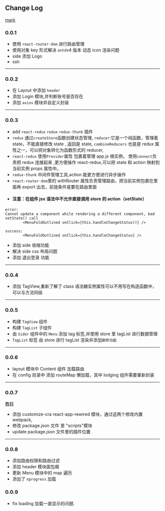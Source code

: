 ## Change Log

[mark](https://www.cnblogs.com/wj-1314/p/8547763.html)

### 0.0.1

- 使用 `react-router-dom` 进行路由管理
- 使用对象 key 形式解决 `antd`v4 版本 动态 icon 渲染问题
- side 添加 Logo
- ssh

---

### 0.0.2

- 在 Layout 中添加 `header`
- 添加 Login 模块,并判断账号是否存在
- 添加 `axios` 模块并自定义封装

---

### 0.0.3

- add `react-redux` `redux` `redux-thunk` 插件
- `redux` 通过`createStore`函数创建状态管理, `reducer`:它是一个纯函数，管理着 state，不能直接修改 state , 返回是 state, `combineReducers` 也是是 redux 属性之一，可以把对象转化为函数形式的 reducer,
- `react-redux` 使用`Provider`属性 包裹着管理 app.js 根实例， 使用`connect`负责把 redux 连接起来 ,更方便操作 react-redux,可以把 state 和 action 映射到当前实例 props 属性中。
- `redux-thunk` 中间件管理工具,action 能更方便进行异步操作
- `react-router-dom`里的 withRouter 属性负责管理路由，把当前实例包裹在里面再 export 出去，前提条件是要在路由里面
- #### 注意：在组件 jsx 语法中不允许直接调用 store 的 action（setState）

```
error:
Cannot update a component while rendering a different component, bad setState() call
        <MenuFoldOutlined onClick={this.handleChangeStatus()} />

success:
        <MenuFoldOutlined onClick={this.handleChangeStatus} />
```

- 添加 side 收缩功能
- 解决 side css 布局问题
- 添加 退出登录 功能

---

### 0.0.4

- 添加 TagView,重新了解了 class 语法糖实例属性可以不用写在构造函数中，可以与方法同级

---

### 0.0.5

- 构建 `TagView` 组件
- 构建 `TagList` 子组件
- 由 `Sider` 组件中的 `Menu` 添加 tag 标签,并使用 store 里 tagList 进行数据管理
- `TagList` 标签 由 store 进行 tagList 渲染并添加`删除功能`

---

### 0.0.6

- layout 模块中 Content 组件 加载路由
- 在 config 目录中 添加 routeMap 懒加载，其中 lodging 组件需要重新封装

---

### 0.0.7

[教程](https://blog.csdn.net/qq_42944436/article/details/105220317)

- 添加 customize-cra react-app-rewired 模块，通过这两个修改内置 webpack,
- 修改 package.json 文件 里 "scripts"模块
- update package.json 文件里的插件位置

---

### 0.0.8

- 添加路由权限和路由过滤
- 添加 header 模块面包屑
- 更新 Menu 模块中的 map 遍历
- 添加了 `nprogress` 加载

### 0.0.9

- fix loading 加载一直显示的问题.
